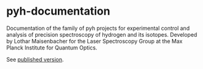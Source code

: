 # pyh-documentation
Documentation of the family of pyh projects for experimental control and analysis of precision spectroscopy of hydrogen and its isotopes. Developed by Lothar Maisenbacher for the Laser Spectroscopy Group at the Max Planck Institute for Quantum Optics.

See [published version](https://lmaisenbacher.github.io/pyh-documentation).

